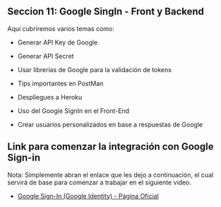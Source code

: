 ## Seccion 11: Google SingIn - Front y Backend

Aquí cubriremos varios temas como:

- Generar API Key de Google

- Generar API Secret

- Usar librerías de Google para la validación de tokens

- Tips importantes en PostMan

- Despliegues a Heroku

- Uso del Google SignIn en el Front-End

- Crear usuarios personalizados en base a respuestas de Google

## Link para comenzar la integración con Google Sign-in

Nota:
Simplemente abran el enlace que les dejo a continuación, el cual servirá de base para comenzar a trabajar en el siguiente video.

- [Google Sign-In (Google Identity) - Página Oficial](https://developers.google.com/identity/gsi/web/guides/overview?hl=es-419)
